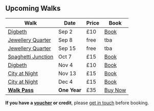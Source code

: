 ## Upcoming Walks

Walk               | Date    | Price | Book
-------------------|---------|-------|-----
[Digbeth](/digbeth)            | Sep 2   | £10   | <a href="https://ti.to/photo-school/birmingham-photo-walks" class="btn btn--primary">Book</a>
[Jewellery Quarter](/jewellery-quarter)  | Sep 8   | free  | tba
[Jewellery Quarter](/jewellery-quarter)  | Sep 15  | free  | tba
[Spaghetti Junction](/spaghetti-junction) | Oct 7   | £15   | <a href="https://ti.to/photo-school/birmingham-photo-walks" class="btn btn--primary">Book</a>
[Digbeth](/digbeth)            | Nov 4   | £10   | <a href="https://ti.to/photo-school/birmingham-photo-walks" class="btn btn--primary">Book</a>
[City at Night](/city-at-night)      | Nov 13  | £15   | <a href="https://ti.to/photo-school/birmingham-photo-walks" class="btn btn--primary">Book</a>
[City at Night](/city-at-night)      | Dec 4   | £15   | <a href="https://ti.to/photo-school/birmingham-photo-walks" class="btn btn--primary">Book</a>
[**Walk Pass**](/walks-pass)      | **One Year** | £35 | <a href="https://ti.to/photo-school/birmingham-photo-walks/with/rvgtakykxj4" class="btn btn--primary">Buy Now</a>

**If you have a [voucher](/gift-vouchers/) or credit**, please [get in touch](/contact/) before booking.